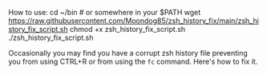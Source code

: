 How to use:
cd ~/bin # or somewhere in your $PATH
wget https://raw.githubusercontent.com/Moondog85/zsh_history_fix/main/zsh_history_fix_script.sh
chmod +x zsh_history_fix_script.sh
./zsh_history_fix_script.sh

Occasionally you may find you have a corrupt zsh history file preventing you from using CTRL+R or from using the `fc` command. 
Here's how to fix it.
